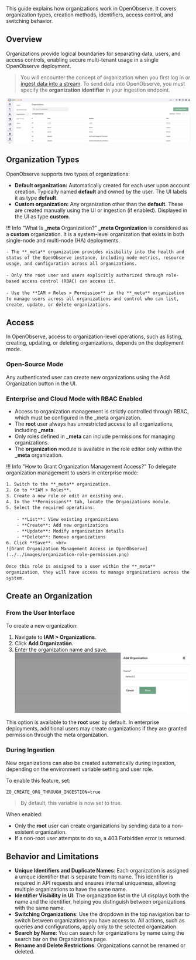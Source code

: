 This guide explains how organizations work in OpenObserve. It covers organization types, creation methods, identifiers, access control, and switching behavior. 

## Overview   
Organizations provide logical boundaries for separating data, users, and access controls, enabling secure multi-tenant usage in a single OpenObserve deployment.

> You will encounter the concept of organization when you first log in or [ingest data into a stream](../streams/streams-in-openobserve.md/#ingest-data-into-stream). To send data into OpenObserve, you must specify the **organization identifier** in your ingestion endpoint. 

![Organizations in OpenObserve](../../images/organization-in-openobserve.png)

## Organization Types

OpenObserve supports two types of organizations:

- **Default organization:** Automatically created for each user upon account creation. Typically named **default** and owned by the user. The UI labels it as type **default**.
- **Custom organization:** Any organization other than the **default**. These are created manually using the UI or ingestion (if enabled). Displayed in the UI as type **custom**.

!!! Info "What Is **_meta** Organization?"
    **_meta Organization** is considered as a **custom** organization. It is a system-level organization that exists in both single-node and multi-node (HA) deployments. 

    - The **_meta** organization provides visibility into the health and status of the OpenObserve instance, including node metrics, resource usage, and configuration across all organizations. 

    - Only the root user and users explicitly authorized through role-based access control (RBAC) can access it.
    
    - Use the **IAM > Roles > Permission** in the **_meta** organization to manage users across all organizations and control who can list, create, update, or delete organizations.

## Access 

In OpenObserve, access to organization-level operations, such as listing, creating, updating, or deleting organizations, depends on the deployment mode.

### Open-Source Mode 
Any authenticated user can create new organizations using the Add Organization button in the UI.
### Enterprise and Cloud Mode with RBAC Enabled
- Access to organization management is strictly controlled through RBAC, which must be configured in the _meta organization.
- The **root** user always has unrestricted access to all organizations, including **_meta**.
- Only roles defined in **_meta** can include permissions for managing organizations.
- The **organization** module is available in the role editor only within the **_meta** organization. 

!!! Info "How to Grant Organization Management Access?"
    To delegate organization management to users in enterprise mode:

    1. Switch to the **_meta** organization.
    2. Go to **IAM > Roles**.
    3. Create a new role or edit an existing one.
    4. In the **Permissions** tab, locate the Organizations module.
    5. Select the required operations:

        - **List**: View existing organizations
        - **Create**: Add new organizations
        - **Update**: Modify organization details
        - **Delete**: Remove organizations
    6. Click **Save**. <br>
    ![Grant Organization Management Access in OpenObserve](../../images/organization-role-permission.png)

    Once this role is assigned to a user within the **_meta** organization, they will have access to manage organizations across the system.


## Create an Organization

### From the User Interface
To create a new organization:

1. Navigate to **IAM > Organizations**.
2. Click **Add Organization**.
3. Enter the organization name and save. <br>
![Create an Organization](../../images/organization-create-new.png)

This option is available to the **root** user by default. In enterprise deployments, additional users may create organizations if they are granted permission through the meta organization.

### During Ingestion
New organizations can also be created automatically during ingestion, depending on the environment variable setting and user role. 

To enable this feature, set:
```
ZO_CREATE_ORG_THROUGH_INGESTION=true
```
> By default, this variable is now set to true.

When enabled:

- Only the **root** user can create organizations by sending data to a non-existent organization.
- If a non-root user attempts to do so, a 403 Forbidden error is returned.

## Behavior and Limitations

- **Unique Identifiers and Duplicate Names**: Each organization is assigned a unique identifier that is separate from its name. This identifier is required in API requests and ensures internal uniqueness, allowing multiple organizations to have the same name.
- **Identifier Visibility in UI**: The organization list in the UI displays both the name and the identifier, helping you distinguish between organizations with the same name.
- **Switching Organizations**: Use the dropdown in the top navigation bar to switch between organizations you have access to. All actions, such as queries and configurations, apply only to the selected organization.
- **Search by Name**: You can search for organizations by name using the search bar on the Organizations page.
- **Rename and Delete Restrictions**: Organizations cannot be renamed or deleted. 

